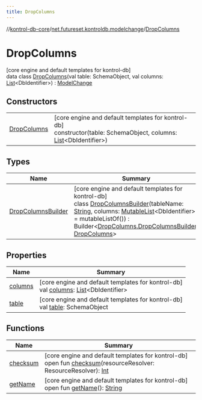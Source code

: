 ```yaml
---
title: DropColumns
---
```

//[kontrol-db-core](../../../index.html)/[net.futureset.kontroldb.modelchange](../index.html)/[DropColumns](index.html)



# DropColumns



[core engine and default templates for kontrol-db]\
data class [DropColumns](index.html)(val table: SchemaObject, val columns: [List](https://kotlinlang.org/api/latest/jvm/stdlib/kotlin.collections/-list/index.html)&lt;DbIdentifier&gt;) : [ModelChange](../-model-change/index.html)



## Constructors


| | |
|---|---|
| [DropColumns](-drop-columns.html) | [core engine and default templates for kontrol-db]<br>constructor(table: SchemaObject, columns: [List](https://kotlinlang.org/api/latest/jvm/stdlib/kotlin.collections/-list/index.html)&lt;DbIdentifier&gt;) |


## Types


| Name | Summary |
|---|---|
| [DropColumnsBuilder](-drop-columns-builder/index.html) | [core engine and default templates for kontrol-db]<br>class [DropColumnsBuilder](-drop-columns-builder/index.html)(tableName: [String](https://kotlinlang.org/api/latest/jvm/stdlib/kotlin/-string/index.html), columns: [MutableList](https://kotlinlang.org/api/latest/jvm/stdlib/kotlin.collections/-mutable-list/index.html)&lt;DbIdentifier&gt; = mutableListOf()) : Builder&lt;[DropColumns.DropColumnsBuilder](-drop-columns-builder/index.html), [DropColumns](index.html)&gt; |


## Properties


| Name | Summary |
|---|---|
| [columns](columns.html) | [core engine and default templates for kontrol-db]<br>val [columns](columns.html): [List](https://kotlinlang.org/api/latest/jvm/stdlib/kotlin.collections/-list/index.html)&lt;DbIdentifier&gt; |
| [table](table.html) | [core engine and default templates for kontrol-db]<br>val [table](table.html): SchemaObject |


## Functions


| Name | Summary |
|---|---|
| [checksum](../-model-change/checksum.html) | [core engine and default templates for kontrol-db]<br>open fun [checksum](../-model-change/checksum.html)(resourceResolver: ResourceResolver): [Int](https://kotlinlang.org/api/latest/jvm/stdlib/kotlin/-int/index.html) |
| [getName](../-model-change/get-name.html) | [core engine and default templates for kontrol-db]<br>open fun [getName](../-model-change/get-name.html)(): [String](https://kotlinlang.org/api/latest/jvm/stdlib/kotlin/-string/index.html) |

